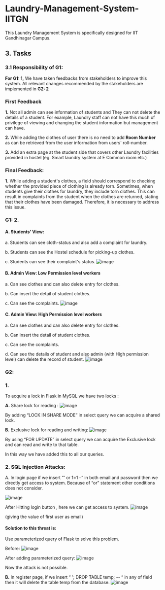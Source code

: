 # Laundry-Management-System-IITGN
This Laundry Management System is specifically designed for IIT Gandhinagar Campus.

## 3. Tasks
### 3.1 Responsibility of G1:
**For G1: 1,** We have taken feedbacks from stakeholders to improve this system. All relevant changes recommended by the stakeholders are implemented in **G2: 2** 

### First Feedback
**1.** Not all admin can see information of students and They can not delete the details of a student. For example, Laundry staff can not have this much of privilege of viewing and changing the student information but management can have.

**2.** While adding the clothes of user there is no need to add **Room Number** as can be retrieved from the user information from users' roll-number.

**3.** Add an extra page at the student side that covers other Laundry facilities provided in hostel (eg. Smart laundry system at E Common room etc.)

### Final Feedback:
**1.** While adding a student's clothes, a field should correspond to checking whether the provided piece of clothing is already torn.
Sometimes, when students give their clothes for laundry, they include torn clothes. This can result in complaints from the student when the clothes are returned, stating that their clothes have been damaged. Therefore, it is necessary to address this issue.

### G1: 2.
#### A.	Students' View:
a.	Students can see cloth-status and also add a complaint for laundry.

b.	Students can see the Hostel schedule for picking-up clothes.

c.	Students can see their complaint's status.
![image](https://user-images.githubusercontent.com/84655836/232011622-032c1e79-8aa3-4f67-b702-e3c28cfd9bfd.png)

#### B.	Admin View: Low Permission level workers 
a.	Can see clothes and can also delete entry for clothes.

b.	Can insert the detail of student clothes.

c.	Can see the complaints.
![image](https://user-images.githubusercontent.com/84655836/232012151-cc707b5f-2c38-449e-881c-4d2ecd95fb89.png)
#### C.	Admin View: High Permission level workers 
a.	Can see clothes and can also delete entry for clothes.

b.	Can insert the detail of student clothes.

c.	Can see the complaints.

d.	Can see the details of student and also admin (with High permission level) can delete the record of student.
![image](https://user-images.githubusercontent.com/84655836/232012596-156bdeaa-41a1-4a14-9f72-19f0dac85381.png)
### G2: 
### 1.
To acquire a lock in Flask in MySQL we have two locks :

**A.**	Share lock for reading :
 ![image](https://user-images.githubusercontent.com/84655836/232013633-1a922f06-a763-477b-ae9c-c525a4f6c07b.png)

By adding “LOCK IN SHARE MODE” in select query we can acquire a shared lock.

**B.**	Exclusive lock for reading and writing:
 ![image](https://user-images.githubusercontent.com/84655836/232014225-590880f2-dd58-4398-a438-c34904ab7d70.png)

By using “FOR UPDATE” in select query we can acquire the Exclusive lock and can read and write to that table.

In this way we have added this to all our queries.

### 2. SQL Injection Attacks:

A.	In login page if we insert “' or 1=1 –“ in both email and password then we directly get access to system. Because of “or” statement other conditions does not consider.

![image](https://user-images.githubusercontent.com/84655836/232014904-71a96948-6669-4fb2-b4f7-254831eb7227.png)

After Hitting login button , here we can get access to system.
![image](https://user-images.githubusercontent.com/84655836/232015572-e9269f7f-8312-4732-86c1-227d20b82b8d.png)

(giving the value of first user as email)
#### Solution to this threat is:
Use parameterized query of Flask to solve this problem.

Before:
![image](https://user-images.githubusercontent.com/84655836/232015834-8b8a41ce-0d7f-4563-aab5-8918ac84ae58.png)

After adding parameterized query:
![image](https://user-images.githubusercontent.com/84655836/232016030-fadcf0d1-a376-43ef-936a-9c01e7446679.png)

Now the attack is not possible.


**B.**	In register page, if we insert “ '; DROP TABLE temp; -- “ in any of field then it will delete the table temp from the database.
![image](https://user-images.githubusercontent.com/84655836/232016398-6920123d-5a1f-4869-88db-969ce01ed273.png)
